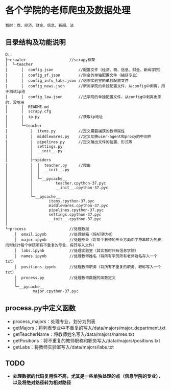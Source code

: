 # 各个学院的老师爬虫及数据处理
    暂时：商、经济、财金、信息、新闻、法

## 目录结构及功能说明    
    D:.
    ├─crawler                   //scrapy框架
    │  └─teacher
    │      │  config.json           //配置文件（经济、商、信息、财金、新闻学院）
    │      │  config_sf.json        //财金的单独配置文件（捕获专业）
    │      │  config_info_labs.json //信院实验室的单独配置文件
    │      │  config_news.json      //新闻学院的单独配置文件，从config中剥离，用于测试ip池
    │      │  config_law.json       //法学院的单独配置文件，从config中剥离出来的，没啥用
    │      │  README.md
    │      │  scrapy.cfg
    |      |  ip.py                 //获取ip地址
    │      │
    │      └─teacher
    │          │  items.py          //定义需要捕获的教师属性
    │          │  middlewares.py    //定义切换user-agent和proxy的中间件
    │          │  pipelines.py      //定义输出文件的位置、形式等
    │          │  settings.py       
    │          │  __init__.py
    │          │
    │          ├─spiders
    │          │  │  teacher.py     //爬虫
    │          │  │  __init__.py
    │          │  │
    │          │  └─__pycache__
    │          │          teacher.cpython-37.pyc
    │          │          __init__.cpython-37.pyc
    │          │
    │          └─__pycache__
    │                  items.cpython-37.pyc
    │                  middlewares.cpython-37.pyc
    │                  pipelines.cpython-37.pyc
    │                  settings.cpython-37.pyc
    │                  __init__.cpython-37.pyc
    │
    └─process                   //处理数据
        │  email.ipynb          //处理邮箱（将AT转为@）
        │  major.ipynb          //处理专业（将每个教师的专业方向由字符串转为列表，同时统计每个学院所有不重复的专业，将其写入文件）
        │  labs.ipynb           //处理实验室（其实暂时只有信息学院）
        │  names.ipynb          //处理教师姓名（将所有学员所有老师姓名存入一个txt）
        │  positions.ipynb      //处理教师职务（将所有不重复的职务、职称写入一个txt）
        │  process.py           //处理教师数据的函数定义
        │
        └─__pycache__
                major.cpython-37.pyc

## process.py中定义函数
- process_majors：处理专业，划分为列表
- getMajors：将列表专业中不重复的写入/data/majors/major_department.txt
- getTeacherName：将教师姓名写入/data/majors/names.txt
- getPositions：将不重复的教师职称和职务写入/data/majors/positions.txt
- getLabs：将教师实验室写入/data/majors/labs.txt

## TODO
- **处理数据的代码复用性不高，尤其是一些单独处理的点（信息学院的专业），以及将绝对路径转为相对路径**

